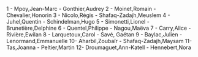 1 - Mpoy,Jean-Marc - Gonthier,Audrey
2 - Moinet,Romain - Chevalier,Honorin
3 - Nicolo,Régis - Shafaq-Zadajh,Meuslem
4 - Juhel,Quentin - Schindelman,Hugo
5 - Simonetti,Lionel - Brunetière,Delphine
6 - Quentel,Philippe - Nagou,Maëva
7 - Carry,Alice - Rivière,Ewilan
8 - Larquetoux,Carol - Savé, Gaëtan
9 - Baylac,Julien - Lenormand,Emmanuelle
10- Aharbil,Zoubaïr - Shafaq-Zadajh,Maysam
11- Tas,Joanna - Peltier,Martin
12- Droumaguet,Ann-Katell - Hennebert,Nora

